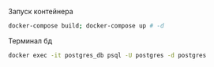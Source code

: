 Запуск контейнера
```bash
docker-compose build; docker-compose up # -d
```
Терминал бд
```bash
docker exec -it postgres_db psql -U postgres -d postgres
```